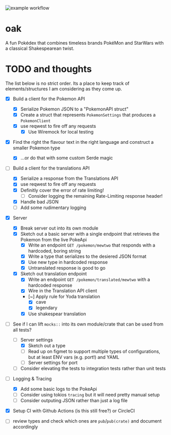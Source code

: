 ![example workflow](https://github.com/felipesere/oak/actions/workflows/actions.yml/badge.svg)

# oak
A fun Pokédex that combines timeless brands PokéMon and StarWars with a classical Shakespearean twist.


# TODO and thoughts
The list below is no strict order. Its a place to keep track of elements/structures I am considering
as they come up.

* [x] Build a client for the Pokemon API
  * [x] Serialize Pokemon JSON to a "PokemonAPI struct"
  * [x] Create a struct that represents `PokemonSettings` that produces a `PokemonClient`
  * [x] use reqwest to fire off any requests
    * [x] Use Wiremock for local testing

* [x] Find the right the flavour text in the right language and construct a smaller Pokemon type
  * [x] ...or do that with some custom Serde magic

* [ ] Build a client for the translations API
  * [x] Serialize a response from the Translations API
  * [x] use reqwest to fire off any requests
  * [x] Definitly cover the error of rate limiting!
     * [ ] Consider logging the remaining Rate-Limiting response header!
  * [x] Handle bad JSON
  * [ ] Add some rudimentary logging

* [x] Server
  * [x] Break server out into its own module
  * [x] Sketch out a basic server with a single endpoint that retrieves the Pokemon from the live PokeApi
      * [x] Write an endpoint `GET /pokemon/mewtwo` that responds with a hardcoded, boring string
      * [x] Write a type that serializes to the desiered JSON format
      * [x] Use new type in hardcoded response
      * [x] Untranslated response is good to go
   * [x] Sketch out translation endpoint
      * [x] Write an endpoint `GET /pokemon/translated/mewtwo` with a hardcoded response
      * [x] Wire in the Translation API client
      * [~] Apply rule for Yoda translation
          * [x] cave
          * [x] legendary
      * [x] Use shakespear translation

* [ ] See if I can lift `mocks::` into its own module/crate that can be used from all tests?

  * [ ] Server settings
    * [x] Sketch out a type
    * [ ] Read up on figmet to support multiple types of configurations, but at least ENV vars (e.g. port!) and YAML
    * [ ] Server settings for port
  * [ ] Consider elevating the tests to integration tests rather than unit tests

* [ ] Logging & Tracing
    * [x] Add some basic logs to the PokeApi
    * [ ] Consider using tokios `tracing` but it will need pretty manual setup
    * [ ] Consider outputing JSON rather than just a log file

* [x] Setup CI with Github Actions (is this still free?) or CircleCI
* [ ] review types and check which ones are `pub`/`pub(crate)` and document accordingly
